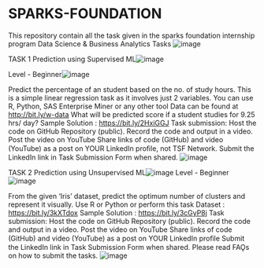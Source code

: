 # SPARKS-FOUNDATION
This repository contain all the task given in the sparks foundation internship program
Data Science  & Business  Analytics  Tasks
![image](https://user-images.githubusercontent.com/88458646/212577969-286d8399-6ec5-4693-bd04-2581d6290568.png)

TASK 1
Prediction using Supervised ML![image](https://user-images.githubusercontent.com/88458646/212578150-37ef3cf8-002a-4124-a499-70d1cff3f8eb.png)

Level - Beginner![image](https://user-images.githubusercontent.com/88458646/212578201-dccef984-2c4f-46d5-b966-53eddb631829.png)

Predict the percentage of an student based on the no. of study hours.
This is a simple linear regression task as it involves just 2 variables.
You can use R, Python, SAS Enterprise Miner or any other tool
Data can be found at http://bit.ly/w-data
What will be predicted score if a student studies for 9.25 hrs/ day?
Sample Solution : https://bit.ly/2HxiGGJ
Task submission:
Host the code on GitHub Repository (public). Record the code and  output in a video. Post the video on YouTube
Share links of code (GitHub) and video (YouTube) as a post on
YOUR LinkedIn proﬁle, not TSF Network.
Submit the LinkedIn link in Task Submission Form when shared.
![image](https://user-images.githubusercontent.com/88458646/212578251-35250a2e-3e1d-446c-b51a-5d39ad0825e5.png)


TASK 2
Prediction using Unsupervised ML![image](https://user-images.githubusercontent.com/88458646/212578313-42ef36d3-dfdd-42a1-b5e1-b79271cee54d.png)
Level - Beginner![image](https://user-images.githubusercontent.com/88458646/212578337-6b6496d8-26cd-4a04-892f-1018bbc4a6ac.png)

From the given ‘Iris’ dataset, predict the optimum number of clusters  and represent it visually.
Use R or Python or perform this task
Dataset : https://bit.ly/3kXTdox
Sample Solution : https://bit.ly/3cGyP8j
Task submission:
Host the code on GitHub Repository (public). Record the code and  output in a video. Post the video on YouTube
Share links of code (GitHub) and video (YouTube) as a post on  YOUR LinkedIn proﬁle
Submit the LinkedIn link in Task Submission Form when shared.
Please read FAǪs on how to submit the tasks.
![image](https://user-images.githubusercontent.com/88458646/212578363-7a65e0d4-df81-4f8d-a631-192653ccc888.png)



